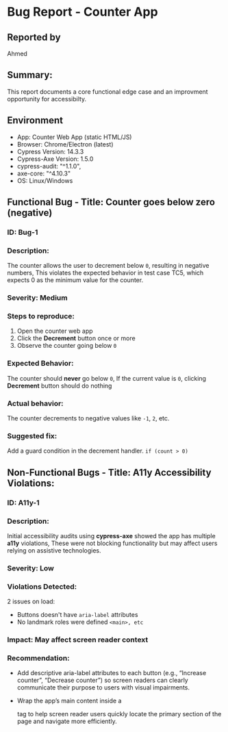 # Bug Report - Counter App
## Reported by
Ahmed
## Summary:
This report documents a core functional edge case and an improvment opportunity for accessibilty.


## Environment
- App: Counter Web App (static HTML/JS)
- Browser: Chrome/Electron (latest)
- Cypress Version: 14.3.3
- Cypress-Axe Version: 1.5.0
- cypress-audit: "^1.1.0",
- axe-core: "^4.10.3"
- OS: Linux/Windows

## Functional Bug - Title: Counter goes below zero (negative)

### ID: Bug-1

### Description:
The counter allows the user to decrement below `0`, resulting in negative numbers, This violates the expected behavior in test case TC5, which expects 0 as the minimum value for the counter.

### Severity: Medium

### Steps to reproduce:
1. Open the counter web app
2. Click the **Decrement** button once or more
3. Observe the counter going below `0`

### Expected Behavior:
The counter should **never** go below `0`, If the current value is `0`, clicking **Decrement** button should do nothing

### Actual behavior:
The counter decrements to negative values like `-1`, `2`, etc.

### Suggested fix:
Add a guard condition in the decrement handler.
`if (count > 0)`


## Non-Functional Bugs - Title: A11y Accessibility Violations:

### ID: A11y-1
### Description:
Initial accessibility audits using **cypress-axe** showed the app has multiple **a11y** violations, These were not blocking functionality but may affect users relying on assistive technologies.

### Severity: Low

### Violations Detected:
2 issues on load:
- Buttons doesn't have `aria-label` attributes
- No landmark roles were defined `<main>, etc`

### Impact: May affect screen reader context

### Recommendation: 
- Add descriptive aria-label attributes to each button (e.g., “Increase counter”, “Decrease counter”) so screen readers can clearly communicate their purpose to users with visual impairments.

- Wrap the app’s main content inside a <main> tag to help screen reader users quickly locate the primary section of the page and navigate more efficiently.